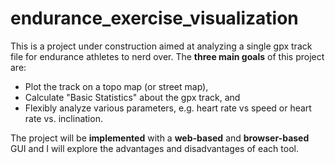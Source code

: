 # endurance_exercise_visualization

This is a project under construction aimed at analyzing a single gpx track file for endurance athletes to nerd over. The **three main goals** of this project are:
- Plot the track on a topo map (or street map),
- Calculate "Basic Statistics" about the gpx track, and 
- Flexibly analyze various parameters, e.g. heart rate vs speed or heart rate vs. inclination.

The project will be **implemented** with a **web-based** and **browser-based** GUI and I will explore the advantages and disadvantages of each tool.